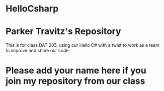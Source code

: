 # HelloCsharp
# Parker Travitz's Repository
This is for class DAT 205, using our Hello C# with a twist to work as a team to improve and share our code


# Please add your name here if you join my repository from our class




